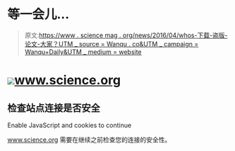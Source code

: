 # 等一会儿...

> 原文:[https://www . science mag . org/news/2016/04/whos-下载-盗版-论文-大家？UTM _ source = Wanqu . co&UTM _ campaign = Wanqu+Daily&UTM _ medium = website](https://www.sciencemag.org/news/2016/04/whos-downloading-pirated-papers-everyone?utm_source=wanqu.co&utm_campaign=Wanqu+Daily&utm_medium=website)

# ![](../Images/c01522f405d38557f226b8afbf802354.png)www.science.org

## 检查站点连接是否安全

<noscript>   <p class="heading-icon warning-icon"/>   Enable JavaScript and cookies to continue   </noscript>

www.science.org 需要在继续之前检查您的连接的安全性。